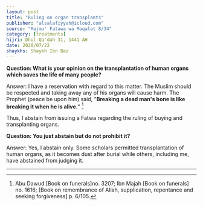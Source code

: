 ```yaml
---
layout: post
title: "Ruling on organ transplants"
publisher: "alsalafiyyah@icloud.com"
source: "Majmu' Fatawa wa Maqalat 8/34"
category: [treatments]
hijri: Dhul-Qa'dah 31, 1441 AH
date: 2020/07/22
shaykhs: Shaykh Ibn Baz
---
```


**Question: What is your opinion on the transplantation of human organs which saves the life of many people?**

Answer: I have a reservation with regard to this matter. The Muslim should be respected and taking away any of his organs will cause harm. The Prophet (peace be upon him) said, "**Breaking a dead man's bone is like breaking it when he is alive.**" [^1] 

Thus, I abstain from issuing a Fatwa regarding the ruling of buying and transplanting organs.

**Question: You just abstain but do not prohibit it?**

Answer: Yes, I abstain only. Some scholars permitted transplantation of human organs, as it becomes dust after burial while others, including me, have abstained from judging it.

---
[^1]: Abu Dawud [Book on funerals]no. 3207; Ibn Majah [Book on funerals] no. 1616; [Book on remembrance of Allah, supplication, repentance and seeking forgiveness] p. 6/105.
